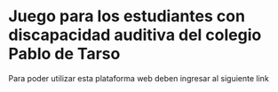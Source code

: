 # Juego para los estudiantes con discapacidad auditiva del colegio Pablo de Tarso
Para poder utilizar esta plataforma web deben ingresar al siguiente link 

